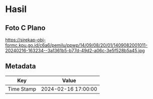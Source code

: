 # Hasil

## Foto C Plano

https://sirekap-obj-formc.kpu.go.id/c6a6/pemilu/ppwp/14/09/08/20/01/1409082001011-20240216-163234--3a1361b5-b77d-49d2-a06c-3e5f528b5a45.jpg


## Metadata

| Key        | Value               |
| ---------- | ------------------- |
| Time Stamp | 2024-02-16 17:00:00 |



